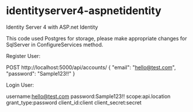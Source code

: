 # identityserver4-aspnetidentity
Identity Server 4 with ASP.net Identity

This code used Postgres for storage, please make appropriate changes for SqlServer in ConfigureServices method.

Register User:

POST  http://localhost:5000/api/accounts/
{
	"email": "hello@test.com",
	"password": "Sample123!!"
}

Login User:

username:hello@test.com
password:Sample123!!
scope:api.location
grant_type:password
client_id:client
client_secret:secret
